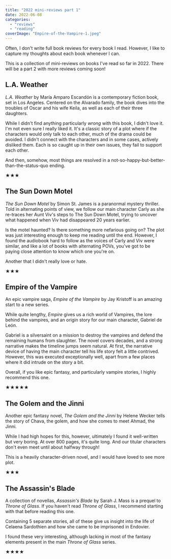 ```yaml
---
title: "2022 mini-reviews part 1"
date: 2022-06-08
categories: 
  - "reviews"
  - "reading"
coverImage: "Empire-of-the-Vampire-1.jpeg"
---
```


Often, I don't write full book reviews for every book I read. However, I like to capture my thoughts about each book whenever I can.

This is a collection of mini-reviews on books I've read so far in 2022. There will be a part 2 with more reviews coming soon!

## L.A. Weather

_L.A. Weather_ by María Amparo Escandón is a contemporary fiction book, set in Los Angeles. Centered on the Alvarado family, the book dives into the troubles of Oscar and his wife Keila, as well as each of their three daughters.

While I didn't find anything particularly _wrong_ with this book, I didn't love it. I'm not even sure I really liked it. It's a classic story of a plot where if the characters would only talk to each other, much of the drama could be avoided. I didn't connect with the characters and in some cases, actively disliked them. Each is so caught up in their own issues, they fail to support each other.

And then, somehow, most things are resolved in a not-so-happy-but-better-than-the-status-quo ending.

★★★

## The Sun Down Motel

_The Sun Down Motel_ by Simon St. James is a paranormal mystery thriller. Told in alternating points of view, we follow our main character Carly as she re-traces her Aunt Viv's steps to The Sun Down Motel, trying to uncover what happened when Viv had disappeared 20 years earlier.

Is the motel haunted? Is there something more nefarious going on? The plot was just interesting enough to keep me reading until the end. However, I found the audiobook hard to follow as the voices of Carly and Viv were similar, and like a lot of books with alternating POVs, you've got to be paying close attention to know which one you're on.

Another that I didn't really love or hate.

★★★

## Empire of the Vampire

An epic vampire saga, _Empire of the Vampire_ by Jay Kristoff is an amazing start to a new series.

While quite lengthy, _Empire_ gives us a rich world of Vampires, the lore behind the vampires, and an origin story for our main character, Gabriel de León.

Gabriel is a silversaint on a mission to destroy the vampires and defend the remaining humans from slaughter. The novel covers decades, and a strong narrative makes the timeline jumps seem natural. At first, the narrative device of having the main character tell his life story felt a little contrived. However, this was executed exceptionally well, apart from a few places where it did intrude on the story a bit.

Overall, if you like epic fantasy, and particularly vampire stories, I highly recommend this one.

★★★★★

## The Golem and the Jinni

Another epic fantasy novel, _The Golem and the Jinni_ by Helene Wecker tells the story of Chava, the golem, and how she comes to meet Ahmad, the Jinni.

While I had high hopes for this, however, ultimately I found it well-written but very boring. At over 800 pages, it's quite long. And our titular characters don't even meet until about halfway through!

This is a heavily character-driven novel, and I would have loved to see more plot.

★★★

## The Assassin's Blade

A collection of novellas, _Assassin's Blade_ by Sarah J. Mass is a prequel to _Throne of Glass_. If you haven't read _Throne of Glass_, I recommend starting with that before reading this one.

Containing 5 separate stories, all of these give us insight into the life of Celaena Sardothien and how she came to be imprisoned in Endovier.

I found these very interesting, although lacking in most of the fantasy elements present in the main _Throne of Glass_ series.

★★★★
